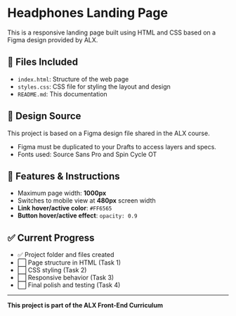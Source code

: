# Headphones Landing Page

This is a responsive landing page built using HTML and CSS based on a Figma design provided by ALX.

## 📁 Files Included

- `index.html`: Structure of the web page
- `styles.css`: CSS file for styling the layout and design
- `README.md`: This documentation

## 📐 Design Source

This project is based on a Figma design file shared in the ALX course.

- Figma must be duplicated to your Drafts to access layers and specs.
- Fonts used: Source Sans Pro and Spin Cycle OT

## 🧠 Features & Instructions

- Maximum page width: **1000px**
- Switches to mobile view at **480px** screen width
- **Link hover/active color**: `#FF6565`
- **Button hover/active effect**: `opacity: 0.9`

## ✅ Current Progress

- ✅ Project folder and files created
- ⬜ Page structure in HTML (Task 1)
- ⬜ CSS styling (Task 2)
- ⬜ Responsive behavior (Task 3)
- ⬜ Final polish and testing (Task 4)

---

**This project is part of the ALX Front-End Curriculum**

